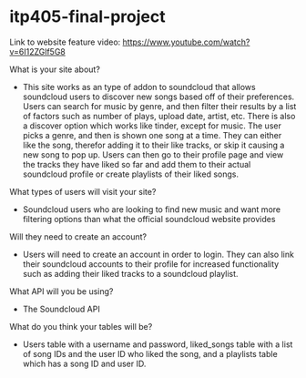 # itp405-final-project

Link to website feature video: https://www.youtube.com/watch?v=6I12ZGlf5G8


What is your site about?
* This site works as an type of addon to soundcloud that allows soundcloud users to discover new songs based off of their preferences. Users can search for music by genre, and then filter their results by a list of factors such as number of plays, upload date, artist, etc.  There is also a discover option which works like tinder, except for music.  The user picks a genre, and then is shown one song at a time. They can either like the song, therefor adding it to their like tracks, or skip it causing a new song to pop up. Users can then go to their profile page and view the tracks they have liked so far and add them to their actual soundcloud profile or create playlists of their liked songs.

What types of users will visit your site?
* Soundcloud users who are looking to find new music and want more filtering options than what the official soundcloud website provides

Will they need to create an account?
* Users will need to create an account in order to login. They can also link their soundcloud accounts to their profile for increased functionality such as adding their liked tracks to a soundcloud playlist.

What API will you be using?
* The Soundcloud API

What do you think your tables will be?
* Users table with a username and password, liked_songs table with a list of song IDs and the user ID who liked the song, and a playlists table which has a song ID and user ID.
